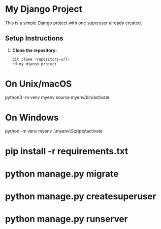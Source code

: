 # My Django Project

This is a simple Django project with one superuser already created.

## Setup Instructions

1. **Clone the repository:**
   ```bash
   git clone <repository-url>
   cd my_django_project
# On Unix/macOS
python3 -m venv myenv
source myenv/bin/activate

# On Windows
python -m venv myenv
.\myenv\Scripts\activate
# 
# pip install -r requirements.txt
#
# python manage.py migrate
#
# python manage.py createsuperuser
#
# python manage.py runserver
